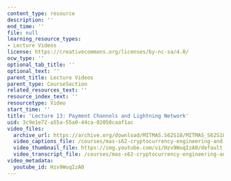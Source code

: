 ```yaml
---
content_type: resource
description: ''
end_time: ''
file: null
learning_resource_types:
- Lecture Videos
license: https://creativecommons.org/licenses/by-nc-sa/4.0/
ocw_type: ''
optional_tab_title: ''
optional_text: ''
parent_title: Lecture Videos
parent_type: CourseSection
related_resources_text: ''
resource_index_text: ''
resourcetype: Video
start_time: ''
title: 'Lecture 13: Payment Channels and Lightning Network'
uid: 3c9e1e72-a55a-55a0-44ca-02050caaf1ac
video_files:
  archive_url: https://archive.org/download/MITMAS.S62S18/MITMAS_S62S18_lec13_300k.mp4
  video_captions_file: /courses/mas-s62-cryptocurrency-engineering-and-design-spring-2018/96e98c804cc15b0a92df13614b704aa8_Hzv9WuqIzA0.vtt
  video_thumbnail_file: https://img.youtube.com/vi/Hzv9WuqIzA0/default.jpg
  video_transcript_file: /courses/mas-s62-cryptocurrency-engineering-and-design-spring-2018/a795fbc74d9a513065751203411d7a54_Hzv9WuqIzA0.pdf
video_metadata:
  youtube_id: Hzv9WuqIzA0
---
```

